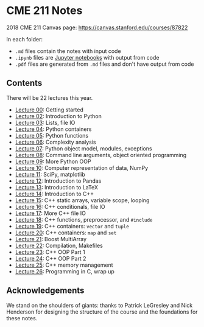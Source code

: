 # CME 211 Notes

2018 CME 211 Canvas page: <https://canvas.stanford.edu/courses/87822>

In each folder:

* `.md` files contain the notes with input code
* `.ipynb` files are [Jupyter notebooks][jupyter] with output from code
* `.pdf` files are generated from `.md` files and don't have output from code

[jupyter]: http://jupyter.org/

## Contents
There will be 22 lectures this year.

* [Lecture 00](lecture-00/): Getting started
* [Lecture 02](lecture-02/): Introduction to Python
* [Lecture 03](lecture-03/): Lists, file IO
* [Lecture 04](lecture-04/): Python containers
* [Lecture 05](lecture-05/): Python functions
* [Lecture 06](lecture-06/): Complexity analysis
* [Lecture 07](lecture-07/): Python object model, modules, exceptions
* [Lecture 08](lecture-08/): Command line arguments, object oriented programming
* [Lecture 09](lecture-09/): More Python OOP
* [Lecture 10](lecture-10/): Computer representation of data, NumPy
* [Lecture 11](lecture-11/): SciPy, matplotlib
* [Lecture 12](lecture-12/): Introduction to Pandas
* [Lecture 13](lecture-13/): Introduction to LaTeX
* [Lecture 14](lecture-14/): Introduction to C++
* [Lecture 15](lecture-15/): C++ static arrays, variable scope, looping
* [Lecture 16](lecture-16/): C++ conditionals, file IO
* [Lecture 17](lecture-17/): More C++ file IO
* [Lecture 18](lecture-18/): C++ functions, preprocessor, and `#include`
* [Lecture 19](lecture-19/): C++ containers: `vector` and `tuple`
* [Lecture 20](lecture-20/): C++ containers: `map` and `set`
* [Lecture 21](lecture-21/): Boost MultiArray
* [Lecture 22](lecture-22/): Compilation, Makefiles
* [Lecture 23](lecture-23/): C++ OOP Part 1
* [Lecture 24](lecture-24/): C++ OOP Part 2
* [Lecture 25](lecture-25/): C++ memory management
* [Lecture 26](lecture-26/): Programming in C, wrap up

## Acknowledgements
We stand on the shoulders of giants: thanks to Patrick LeGresley and Nick Henderson for designing the structure of the course and the foundations for these notes.
